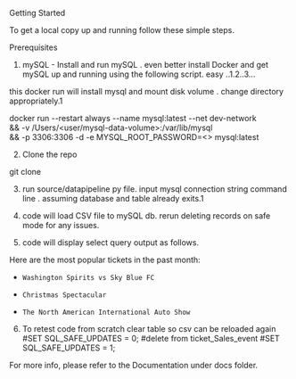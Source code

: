 Getting Started

To get a local copy up and running follow these simple steps.

Prerequisites
1. mySQL - Install and run mySQL . even better install Docker and get mySQL up and running using the
following script. easy ..1.2..3...

this docker run will install mysql and mount disk volume . change directory appropriately.1


docker run --restart always --name mysql:latest --net dev-network \
        && -v /Users/<user/mysql-data-volume>:/var/lib/mysql \
        && -p 3306:3306 -d -e MYSQL_ROOT_PASSWORD=<<password>>  mysql:latest

2. Clone the repo

git clone <repo>

3. run source/datapipeline py file. input mysql connection string command line . assuming database and table already exits.1


4. code will load CSV file to mySQL db. rerun deleting records on safe mode for any issues.

5. code will display select query output as follows.


 Here are the most popular tickets in the past month:
 -     Washington Spirits vs Sky Blue FC
 -     Christmas Spectacular
 -     The North American International Auto Show


6. To retest code from scratch clear table so csv can be reloaded again
#SET SQL_SAFE_UPDATES = 0;
#delete from ticket_Sales_event
#SET SQL_SAFE_UPDATES = 1;

For more info, please refer to the Documentation under docs folder.



